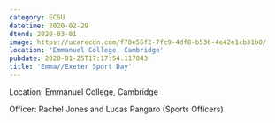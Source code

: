 ```yaml
---
category: ECSU
datetime: 2020-02-29
dtend: 2020-03-01
image: https://ucarecdn.com/f70e55f2-7fc9-4df8-b536-4e42e1cb31b0/
location: 'Emmanuel College, Cambridge'
pubdate: 2020-01-25T17:17:54.117043
title: 'Emma//Exeter Sport Day'
---
```

Location: Emmanuel College, Cambridge

Officer: Rachel Jones and Lucas Pangaro (Sports Officers)

